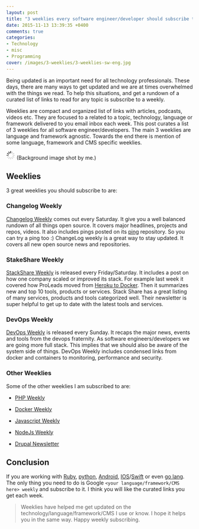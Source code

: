 ```yaml
---
layout: post
title: "3 weeklies every software engineer/developer should subscribe to"
date: 2015-11-13 13:39:35 +0400
comments: true
categories:
- Technology
- misc
- Programming
cover: /images/3-weeklies/3-weeklies-sw-eng.jpg
---
```

Being updated is an important need for all technology professionals. These days, there are many ways to get updated and we are at times overwhelmed with the things we read. To help this situations, and get a rundown of a curated list of links to read for any topic is subscribe to a weekly.

Weeklies are compact and organized list of links with articles, podcasts, videos etc. They are focused to a related to a topic, technology, language or framework delivered to you email inbox each week. This post curates a list of 3 weeklies for all software engineer/developers. The main 3 weeklies are language and framework agnostic. Towards the end there is mention of some language, framework and CMS specific weeklies.

<img class="center" src="/images/generic/loading.gif" data-echo="/images/3-weeklies/3-weeklies-sw-eng.jpg" title="3 weeklies every software engineer should subscribe to" alt="3 weeklies every software engineer should subscribe to">
(Background image shot by me.)
<!-- more -->

## Weeklies

3 great weeklies you should subscribe to are:

### Changelog Weekly

[Changelog Weekly](http://bit.ly/1WQnesg) comes out every Saturday. It give you a well balanced rundown of all things open source. It covers major headlines, projects and repos, videos. It also includes pings posted on its [ping](https://github.com/thechangelog/ping) repository. So you can try a ping too :)  ChangeLog weekly is a great way to stay updated. It covers all new open source news and repositories.

### StakeShare Weekly

[StackShare Weekly](http://bit.ly/1N19Mx0) is released every Friday/Saturday. It includes a post on how one company scaled or improved its stack. For example last week it covered how ProLeads moved from [Heroku to Docker](http://stackshare.io/proleads/how-we-moved-from-heroku-to-containers-with-no-docker-experience). Then it summarizes new and top 10 tools, products or services. Stack Share has a great listing of many services, products and tools categorized well. Their newsletter is super helpful to get up to date with the latest tools and services.

### DevOps Weekly

[DevOps Weekly](http://bit.ly/1NugCFO) is released every Sunday. It recaps the major news, events and tools from the devops fraternity.  As software engineers/developers we are going more full stack. This implies that we should also be aware of the system side of things. DevOps Weekly includes condensed links from docker and containers to  monitoring, performance and security.

### Other Weeklies

Some of the other weeklies I am subscribed to are:

* [PHP Weekly](http://www.phpweekly.com/)

* [Docker Weekly](https://www.docker.com/newsletter-subscription)

* [Javascript Weekly](http://javascriptweekly.com/)

* [NodeJs Weekly](http://nodeweekly.com/)

* [Drupal Newsletter](http://www.theweeklydrop.com/)

## Conclusion

If you are working with [Ruby](http://rubyweekly.com/), [python](http://www.pythonweekly.com/),  [Android](http://androidweekly.net/), [IOS](https://iosdevweekly.com/)/[Swift](http://swiftweekly.com/) or even [go lang](http://golangweekly.com/). The only thing you need to do is Google `<your language/framework/CMS here> weekly` and subscribe to it. I think you will like the curated links you get each week.

> Weeklies have helped me get updated on the technology/language/framework/CMS I use or know. I hope it helps you in the same way. Happy weekly subscribing.
